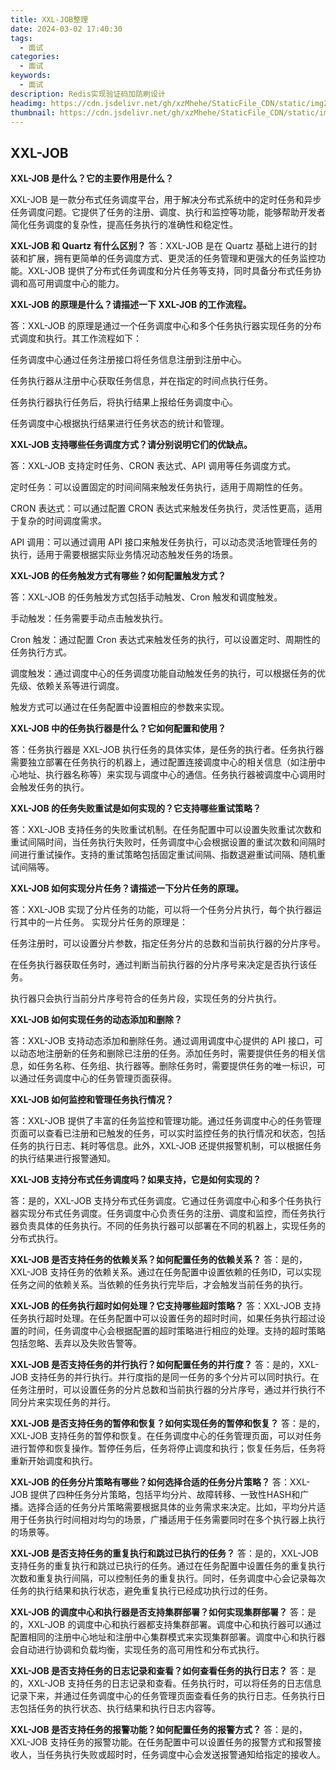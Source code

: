 ```yaml
---
title: XXL-JOB整理
date: 2024-03-02 17:40:30
tags:
  - 面试
categories:
  - 面试
keywords:
  - 面试
description: Redis实现验证码加防刷设计
headimg: https://cdn.jsdelivr.net/gh/xzMhehe/StaticFile_CDN/static/img202403021746879.png
thumbnail: https://cdn.jsdelivr.net/gh/xzMhehe/StaticFile_CDN/static/img202403021746879.png
---
```


## XXL-JOB

**XXL-JOB 是什么？它的主要作用是什么？**

XXL-JOB 是一款分布式任务调度平台，用于解决分布式系统中的定时任务和异步任务调度问题。它提供了任务的注册、调度、执行和监控等功能，能够帮助开发者简化任务调度的复杂性，提高任务执行的准确性和稳定性。

**XXL-JOB 和 Quartz 有什么区别？**
答：XXL-JOB 是在 Quartz 基础上进行的封装和扩展，拥有更简单的任务调度方式、更灵活的任务管理和更强大的任务监控功能。XXL-JOB 提供了分布式任务调度和分片任务等支持，同时具备分布式任务协调和高可用调度中心的能力。

**XXL-JOB 的原理是什么？请描述一下 XXL-JOB 的工作流程。**

答：XXL-JOB 的原理是通过一个任务调度中心和多个任务执行器实现任务的分布式调度和执行。其工作流程如下：

任务调度中心通过任务注册接口将任务信息注册到注册中心。

任务执行器从注册中心获取任务信息，并在指定的时间点执行任务。

任务执行器执行任务后，将执行结果上报给任务调度中心。

任务调度中心根据执行结果进行任务状态的统计和管理。

**XXL-JOB 支持哪些任务调度方式？请分别说明它们的优缺点。**

答：XXL-JOB 支持定时任务、CRON 表达式、API 调用等任务调度方式。

定时任务：可以设置固定的时间间隔来触发任务执行，适用于周期性的任务。

CRON 表达式：可以通过配置 CRON 表达式来触发任务执行，灵活性更高，适用于复杂的时间调度需求。

API 调用：可以通过调用 API 接口来触发任务执行，可以动态灵活地管理任务的执行，适用于需要根据实际业务情况动态触发任务的场景。

**XXL-JOB 的任务触发方式有哪些？如何配置触发方式？**

答：XXL-JOB 的任务触发方式包括手动触发、Cron 触发和调度触发。

手动触发：任务需要手动点击触发执行。

Cron 触发：通过配置 Cron 表达式来触发任务的执行，可以设置定时、周期性的任务执行方式。

调度触发：通过调度中心的任务调度功能自动触发任务的执行，可以根据任务的优先级、依赖关系等进行调度。

触发方式可以通过在任务配置中设置相应的参数来实现。

**XXL-JOB 中的任务执行器是什么？它如何配置和使用？**

答：任务执行器是 XXL-JOB 执行任务的具体实体，是任务的执行者。任务执行器需要独立部署在任务执行的机器上，通过配置连接调度中心的相关信息（如注册中心地址、执行器名称等）来实现与调度中心的通信。任务执行器被调度中心调用时会触发任务的执行。

**XXL-JOB 的任务失败重试是如何实现的？它支持哪些重试策略？**

答：XXL-JOB 支持任务的失败重试机制。在任务配置中可以设置失败重试次数和重试间隔时间，当任务执行失败时，任务调度中心会根据设置的重试次数和间隔时间进行重试操作。支持的重试策略包括固定重试间隔、指数退避重试间隔、随机重试间隔等。

**XXL-JOB 如何实现分片任务？请描述一下分片任务的原理。**

答：XXL-JOB 实现了分片任务的功能，可以将一个任务分片执行，每个执行器运行其中的一片任务。
实现分片任务的原理是：

任务注册时，可以设置分片参数，指定任务分片的总数和当前执行器的分片序号。

在任务执行器获取任务时，通过判断当前执行器的分片序号来决定是否执行该任务。

执行器只会执行当前分片序号符合的任务片段，实现任务的分片执行。

**XXL-JOB 如何实现任务的动态添加和删除？**

答：XXL-JOB 支持动态添加和删除任务。通过调用调度中心提供的 API 接口，可以动态地注册新的任务和删除已注册的任务。添加任务时，需要提供任务的相关信息，如任务名称、任务组、执行器等。删除任务时，需要提供任务的唯一标识，可以通过任务调度中心的任务管理页面获得。

**XXL-JOB 如何监控和管理任务执行情况？**

答：XXL-JOB 提供了丰富的任务监控和管理功能。通过任务调度中心的任务管理页面可以查看已注册和已触发的任务，可以实时监控任务的执行情况和状态，包括任务的执行日志、耗时等信息。此外，XXL-JOB 还提供报警机制，可以根据任务的执行结果进行报警通知。

**XXL-JOB 支持分布式任务调度吗？如果支持，它是如何实现的？**

答：是的，XXL-JOB 支持分布式任务调度。它通过任务调度中心和多个任务执行器实现分布式任务调度。任务调度中心负责任务的注册、调度和监控，而任务执行器负责具体的任务执行。不同的任务执行器可以部署在不同的机器上，实现任务的分布式执行。

**XXL-JOB 是否支持任务的依赖关系？如何配置任务的依赖关系？**
答：是的，XXL-JOB 支持任务的依赖关系。通过在任务配置中设置依赖的任务ID，可以实现任务之间的依赖关系。当依赖的任务执行完毕后，才会触发当前任务的执行。

**XXL-JOB 的任务执行超时如何处理？它支持哪些超时策略？**
答：XXL-JOB 支持任务执行超时处理。在任务配置中可以设置任务的超时时间，如果任务执行超过设置的时间，任务调度中心会根据配置的超时策略进行相应的处理。支持的超时策略包括忽略、丢弃以及失败告警等。

**XXL-JOB 是否支持任务的并行执行？如何配置任务的并行度？**
答：是的，XXL-JOB 支持任务的并行执行。并行度指的是同一任务的多个分片可以同时执行。在任务注册时，可以设置任务的分片总数和当前执行器的分片序号，通过并行执行不同分片来实现任务的并行。

**XXL-JOB 是否支持任务的暂停和恢复？如何实现任务的暂停和恢复？**
答：是的，XXL-JOB 支持任务的暂停和恢复。在任务调度中心的任务管理页面，可以对任务进行暂停和恢复操作。暂停任务后，任务将停止调度和执行；恢复任务后，任务将重新开始调度和执行。

**XXL-JOB 的任务分片策略有哪些？如何选择合适的任务分片策略？**
答：XXL-JOB 提供了四种任务分片策略，包括平均分片、故障转移、一致性HASH和广播。选择合适的任务分片策略需要根据具体的业务需求来决定。比如，平均分片适用于任务执行时间相对均匀的场景，广播适用于任务需要同时在多个执行器上执行的场景等。

**XXL-JOB 是否支持任务的重复执行和跳过已执行的任务？**
答：是的，XXL-JOB 支持任务的重复执行和跳过已执行的任务。通过在任务配置中设置任务的重复执行次数和重复执行间隔，可以控制任务的重复执行。同时，任务调度中心会记录每次任务的执行结果和执行状态，避免重复执行已经成功执行过的任务。

**XXL-JOB 的调度中心和执行器是否支持集群部署？如何实现集群部署？**
答：是的，XXL-JOB 的调度中心和执行器都支持集群部署。调度中心和执行器可以通过配置相同的注册中心地址和注册中心集群模式来实现集群部署。调度中心和执行器会自动进行协调和负载均衡，实现任务的高可用性和分布式执行。

**XXL-JOB 是否支持任务的日志记录和查看？如何查看任务的执行日志？**
答：是的，XXL-JOB 支持任务的日志记录和查看。任务执行时，可以将任务的日志信息记录下来，并通过任务调度中心的任务管理页面查看任务的执行日志。任务执行日志包括任务的执行状态、执行结果和执行日志内容等。

**XXL-JOB 是否支持任务的报警功能？如何配置任务的报警方式？**
答：是的，XXL-JOB 支持任务的报警功能。在任务配置中可以设置任务的报警方式和报警接收人，当任务执行失败或超时时，任务调度中心会发送报警通知给指定的接收人。
